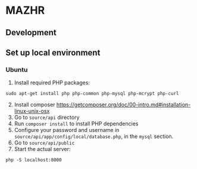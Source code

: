 # MAZHR

## Development

## Set up local environment

### Ubuntu

1. Install required PHP packages:

  ```
  sudo apt-get install php php-common php-mysql php-mcrypt php-curl
  ```

2. Install composer https://getcomposer.org/doc/00-intro.md#installation-linux-unix-osx
4. Go to `source/api` directory
3. Run `composer install` to install PHP dependencies
4. Configure your password and username in `source/api/app/config/local/database.php`, in the `mysql` section.
5. Go to `source/api/public`
6. Start the actual server:

  ```
  php -S localhost:8000
  ```
